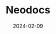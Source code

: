 ---  
layout: startup_page  
title: "Neodocs"  
id: "neodocs.in"  
permalink: "/neodocsneodocs.in02092024/"  
website: "https://neodocs.in/"  
funding_round: "Seed"  
funding_amount: "$2M"  
investors: "Omidyar Network India, Y-Combinator, 9Unicorns, Gemba Capital, Titan Capital, Kunal Shah"  
about: "Neodocs provides smartphone-based diagnostic kits for kidney and UTI tests, enabling early detection of these conditions. Their kits allow users to receive results directly on their phones, facilitating quicker diagnosis and treatment. The company collaborates with major pharmaceutical firms and government bodies to expand access to affordable diagnostics."  
markets: "Healthtech, Diagnostics, Wellness and Fitness Services"  
hq: "Mumbai, Maharashtra, India"  
founded_year: "2020"  
linkedin: "https://in.linkedin.com/company/neodocs"  
twitter: "https://twitter.com/neo_docs"  
instagram: ""  
facebook: "https://www.facebook.com/neodocs"  
crunchbase: "https://www.crunchbase.com/organization/neodocs"  
pitchbook: "https://pitchbook.com/profiles/company/454558-33"  

date_display: "09-Feb-2024"  
date: "2024-02-09"

# SEO Optimization  
meta_title: "Neodocs - Seed Funding ($2M)"  
meta_description: "Neodocs, Neodocs provides smartphone-based diagnostic kits for kidney and UTI tests, enabling early detection of these conditions. Their kits allow users to re..."  
meta_keywords: "Neodocs, Healthtech, Diagnostics, Wellness and Fitness Services, Seed funding"  
canonical_url: "https://startup.projectstartups.com/neodocsneodocs.in02092024/"  
---
